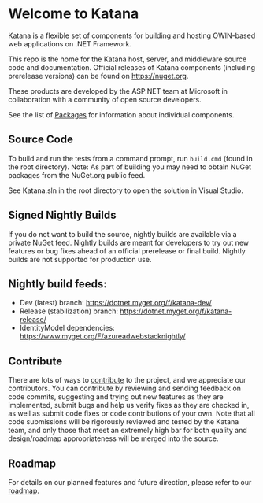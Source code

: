 # Welcome to Katana
Katana is a flexible set of components for building and hosting OWIN-based web applications on .NET Framework.

This repo is the home for the Katana host, server, and middleware source code and documentation. Official releases of Katana components (including prerelease versions) can be found on https://nuget.org.  

These products are developed by the ASP.NET team at Microsoft in collaboration with a community of open source developers.

See the list of [Packages](https://github.com/aspnet/AspNetKatana/wiki/Packages) for information about individual components.

## Source Code
To build and run the tests from a command prompt, run `build.cmd` (found in the root directory). Note: As part of building you may need to obtain NuGet packages from the NuGet.org public feed.

See Katana.sln in the root directory to open the solution in Visual Studio.

## Signed Nightly Builds
If you do not want to build the source, nightly builds are available via a private NuGet feed. Nightly builds are meant for developers to try out new features or bug fixes ahead of an official prerelease or final build. Nightly builds are not supported for production use.

## Nightly build feeds: 
* Dev (latest) branch: https://dotnet.myget.org/f/katana-dev/
* Release (stabilization) branch: https://dotnet.myget.org/f/katana-release/
* IdentityModel dependencies: https://www.myget.org/F/azureadwebstacknightly/

## Contribute
There are lots of ways to [contribute](https://github.com/aspnet/Home/blob/dev/CONTRIBUTING.md) to the project, and we appreciate our contributors.
You can contribute by reviewing and sending feedback on code commits, suggesting and trying out new features as they are implemented, submit bugs and help us verify fixes as they are checked in, as well as submit code fixes or code contributions of your own. Note that all code submissions will be rigorously reviewed and tested by the Katana team, and only those that meet an extremely high bar for both quality and design/roadmap appropriateness will be merged into the source.

## Roadmap
For details on our planned features and future direction, please refer to our [roadmap](https://github.com/aspnet/AspNetKatana/wiki/Roadmap).
